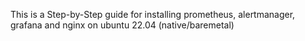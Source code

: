 This is a Step-by-Step guide for installing prometheus, alertmanager, grafana and nginx on ubuntu 22.04 (native/baremetal) 
